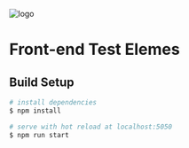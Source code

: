 ![logo](https://user-images.githubusercontent.com/6185447/140605235-74dafd4f-77ce-4282-a38f-bdbcd46742da.png)

# Front-end Test Elemes
## Build Setup

```bash
# install dependencies
$ npm install

# serve with hot reload at localhost:5050
$ npm run start


